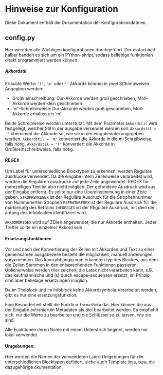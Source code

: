 # Hinweise zur Konfiguration

Diese Dokument enthält die Dokumentation der Konfigurationsdateien.

## config.py

Hier werdden alle Wichtigen konfigurationen durchgeführt. Der einfachheit halber handelt es sich um ein PYthon-skript, sodass beliebige funktionien direkt programmiert werden können.

##### Akkordstil
Erlaubte Werte: `'l'`, `'m'` oder `''`
Akkorde können in zwei SChreibweisen Angegben werden:
 * Großkleinschreibung: Dur-Akkorde werden groß geschrieben, Moll-Akkorde werden klein geschrieben
 * 'm'-Schreibvweise: Dur-Akkorde werden groß geschrieben, Moll-Akkorde erhalten ein 'm'

Beide Schreibweise werden unterstützt. Mit dem Parameter `Akkordstil` wird festgelegt, welcher Stil in der ausgabe versendet werden soll.
`Akkordstil = ''` übernimmt die Akkorde so, wie sie in der eingabedatei angegeben werden.
`Akkordstil = 'm'` konvertiert  die Akkorde in die m-Schreibweise, falls nötig.
`Akkordstil = 'l'` konvertiert  die Akkorde in Großkleinschreibweise, falls nötig.

#### REGEX
Um Label für unterschiedliche Blocktypen zu erkennen, werden Reguläre ausdrücke verwendet. Da die eingabe intern Zeilenweise verarbeitet wird, werden die Regulären ausdrücke auf jede Zeile angewendet. REGEX für mehrzeiligen Text ist also nicht möglich.
Der gefundene Ausdruck wird aus der Eingabe entfernt. Es sollte nur eine Übereinstimmung in einer Zeile geben.
`STROPHENREGEX` ist der Reguläre Ausdruck für die Strophennummer von Nummerierten Strophen
`REFRAINREGEX` ist der Reguläre Ausdruck für die markierung des Refrains
`INFOREGEX` ist der REguläre Ausdruck, mit dem der anfang des Infoblockes identifiziert wird.

`AKKOORDREGEX` wird auf ZEilen angewendet, die nur Akkorde enthalten. Jeder Treffer sollte ein einzelner Akkord sein.

#### Ersetzungsfunktionen
Vor und nach der Konvertierung der Zeilen mit Akkorden und Text zu einer gemeinsamen ausgabezeile besteht die möglichkeit, manuell änderungen vorzunehmen. Das kann abhängig vom erkannten typ des Blockes, aus dem die Zeilen Stammen in den entsprechenden Funktionen passieren. Üblicherweise werden Hier zeichen, die Latex nicht verarbeiten kann, z.B. das kaufmännische und (`&`)  durch escape-sequenzen ersetzt, im Prinzip sind aber beliebige ersetzungen möglich.

Da im Titelblock und im Infoblock keine Akkordsymbole Verarbeitet werden, gibt es nur eine ersetzungsfunktion.

Eine Besonderheit stellt die Funktion `formatMeta` dar. Hier können die aus der Eingabe extrahierten Metadaten als dict bearbeitet werden. Es empfiehlt sich, nur die Werte zu bearbeiten und die Schlüssel so zu lassen, wie sie sind.

Alle Funktionen deren Name mit einem Unterstrich beginnt, werden nur lokal verwendet.

#### Umgebungen:
Hier werden die Namen der verwendeten Latex-Umgebungen für die unterschiedlichen Blocktypen definiert. siehe auch Template.jinja, bzw, die dazugehörige okumentation.
